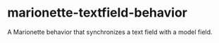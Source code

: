 marionette-textfield-behavior
=============================

A Marionette behavior that synchronizes a text field with a model field.
